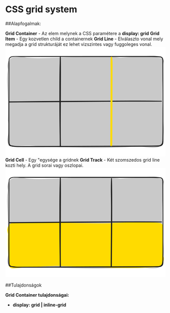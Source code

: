 # CSS grid system

##Alapfogalmak:

**Grid Container** - Az elem melynek a CSS paramétere a **display: grid**
**Grid Item** - Egy kozvetlen child a containernek
**Grid Line** - Elválaszto vonal mely megadja a grid strukturáját ez lehet vizszintes vagy fuggoleges vonal. 
![grid-line](../../img/grid-line.svg)
**Grid Cell** - Egy "egysége a gridnek 
**Grid Track** - Két szomszedos grid line kozti hely. A grid sorai vagy oszlopai.
![grid-track](../../img/grid-track.svg)

##Tulajdonságok

**Grid Container tulajdonságai:**
  + **display: grid | inline-grid**
